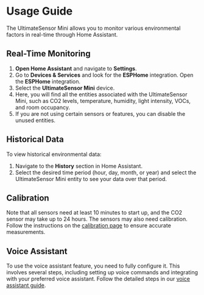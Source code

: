 # Usage Guide

The UltimateSensor Mini allows you to monitor various environmental factors in real-time through Home Assistant.

## Real-Time Monitoring

1. **Open Home Assistant** and navigate to **Settings**.
2. Go to **Devices & Services** and look for the **ESPHome** integration. Open the **ESPHome** integration.
3. Select the **UltimateSensor Mini** device.
4. Here, you will find all the entities associated with the UltimateSensor Mini, such as CO2 levels, temperature, humidity, light intensity, VOCs, and room occupancy.
5. If you are not using certain sensors or features, you can disable the unused entities.

## Historical Data

To view historical environmental data:

1. Navigate to the **History** section in Home Assistant.
2. Select the desired time period (hour, day, month, or year) and select the UltimateSensor Mini entity to see your data over that period.

## Calibration

Note that all sensors need at least 10 minutes to start up, and the CO2 sensor may take up to 24 hours. The sensors may also need calibration. Follow the instructions on the [calibration page](calibration.md) to ensure accurate measurements.

## Voice Assistant

To use the voice assistant feature, you need to fully configure it. This involves several steps, including setting up voice commands and integrating with your preferred voice assistant. Follow the detailed steps in our [voice assistant guide](voice-assistant.md).